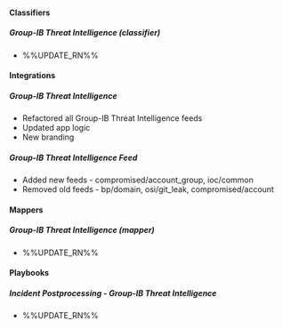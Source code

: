 
#### Classifiers

##### Group-IB Threat Intelligence (classifier)

- %%UPDATE_RN%%

#### Integrations

##### Group-IB Threat Intelligence

- Refactored all Group-IB Threat Intelligence feeds
- Updated app logic
- New branding

##### Group-IB Threat Intelligence Feed

- Added new feeds - compromised/account_group, ioc/common
- Removed old feeds - bp/domain, osi/git_leak, compromised/account

#### Mappers

##### Group-IB Threat Intelligence (mapper)

- %%UPDATE_RN%%

#### Playbooks

##### Incident Postprocessing - Group-IB Threat Intelligence

- %%UPDATE_RN%%
